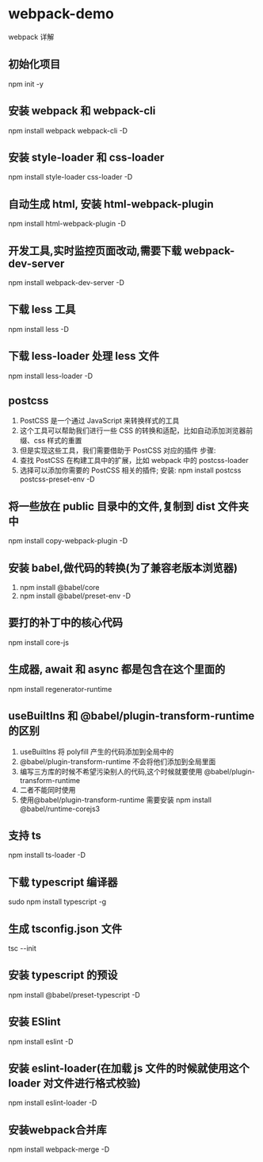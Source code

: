 # webpack-demo

webpack 详解

## 初始化项目

npm init -y

## 安装 webpack 和 webpack-cli

npm install webpack webpack-cli -D

## 安装 style-loader 和 css-loader

npm install style-loader css-loader -D

## 自动生成 html, 安装 html-webpack-plugin

npm install html-webpack-plugin -D

## 开发工具,实时监控页面改动,需要下载 webpack-dev-server

npm install webpack-dev-server -D

## 下载 less 工具

npm install less -D

## 下载 less-loader 处理 less 文件

npm install less-loader -D

## postcss

1. PostCSS 是一个通过 JavaScript 来转换样式的工具
2. 这个工具可以帮助我们进行一些 CSS 的转换和适配，比如自动添加浏览器前缀、css 样式的重置
3. 但是实现这些工具，我们需要借助于 PostCSS 对应的插件
   步骤:
4. 查找 PostCSS 在构建工具中的扩展，比如 webpack 中的 postcss-loader
5. 选择可以添加你需要的 PostCSS 相关的插件;
   安装:
   npm install postcss postcss-preset-env -D

## 将一些放在 public 目录中的文件,复制到 dist 文件夹中

npm install copy-webpack-plugin -D

## 安装 babel,做代码的转换(为了兼容老版本浏览器)

1. npm install @babel/core
2. npm install @babel/preset-env -D

## 要打的补丁中的核心代码

npm install core-js

## 生成器, await 和 async 都是包含在这个里面的

npm install regenerator-runtime

## useBuiltIns 和 @babel/plugin-transform-runtime 的区别

1. useBuiltIns 将 polyfill 产生的代码添加到全局中的
2. @babel/plugin-transform-runtime 不会将他们添加到全局里面
3. 编写三方库的时候不希望污染别人的代码,这个时候就要使用 @babel/plugin-transform-runtime
4. 二者不能同时使用
5. 使用@babel/plugin-transform-runtime 需要安装 npm install @babel/runtime-corejs3

## 支持 ts

npm install ts-loader -D

## 下载 typescript 编译器

sudo npm install typescript -g

## 生成 tsconfig.json 文件

tsc --init

## 安装 typescript 的预设

npm install @babel/preset-typescript -D

## 安装 ESlint

npm install eslint -D

## 安装 eslint-loader(在加载 js 文件的时候就使用这个 loader 对文件进行格式校验)

npm install eslint-loader -D

## 安装webpack合并库
npm install webpack-merge -D
